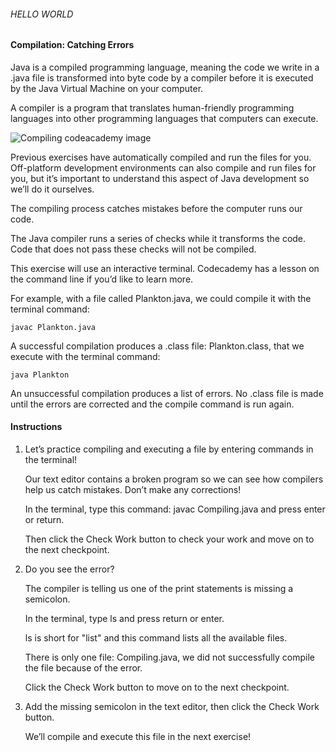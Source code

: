 ###### HELLO WORLD

#### Compilation: Catching Errors

Java is a compiled programming language, meaning the code we write in a .java file is transformed into byte code by a compiler before it is executed by the Java Virtual Machine on your computer.

A compiler is a program that translates human-friendly programming languages into other programming languages that computers can execute.

![Compiling codeacademy image](https://content.codecademy.com/courses/learn-java/revised-2019/Java%20M1L1-%20Compilation%20Process%20ART%20409.png)

Previous exercises have automatically compiled and run the files for you. Off-platform development environments can also compile and run files for you, but it’s important to understand this aspect of Java development so we’ll do it ourselves.

The compiling process catches mistakes before the computer runs our code.

The Java compiler runs a series of checks while it transforms the code. Code that does not pass these checks will not be compiled.

This exercise will use an interactive terminal. Codecademy has a lesson on the command line if you’d like to learn more.

For example, with a file called Plankton.java, we could compile it with the terminal command:
```
javac Plankton.java
```
A successful compilation produces a .class file: Plankton.class, that we execute with the terminal command:
```
java Plankton
```
An unsuccessful compilation produces a list of errors. No .class file is made until the errors are corrected and the compile command is run again.

#### Instructions

1. Let’s practice compiling and executing a file by entering commands in the terminal!

    Our text editor contains a broken program so we can see how compilers help us catch mistakes. Don’t make any corrections!

    In the terminal, type this command: javac Compiling.java and press enter or return.

    Then click the Check Work button to check your work and move on to the next checkpoint.


2. Do you see the error?

    The compiler is telling us one of the print statements is missing a semicolon.

    In the terminal, type ls and press return or enter.

    ls is short for "list" and this command lists all the available files.

    There is only one file: Compiling.java, we did not successfully compile the file because of the error.

    Click the Check Work button to move on to the next checkpoint.

3. Add the missing semicolon in the text editor, then click the Check Work button.

    We’ll compile and execute this file in the next exercise!